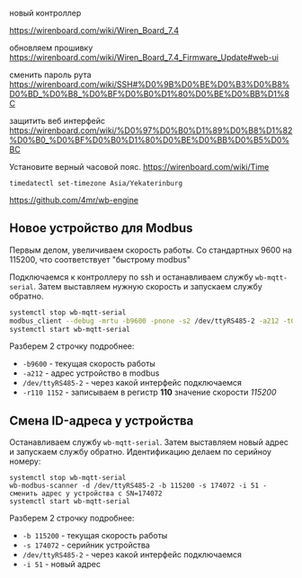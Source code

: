 новый контроллер

https://wirenboard.com/wiki/Wiren_Board_7.4

обновляем прошивку https://wirenboard.com/wiki/Wiren_Board_7.4_Firmware_Update#web-ui

сменить пароль рута https://wirenboard.com/wiki/SSH#%D0%9B%D0%BE%D0%B3%D0%B8%D0%BD_%D0%B8_%D0%BF%D0%B0%D1%80%D0%BE%D0%BB%D1%8C

защитить веб интерфейс https://wirenboard.com/wiki/%D0%97%D0%B0%D1%89%D0%B8%D1%82%D0%B0_%D0%BF%D0%B0%D1%80%D0%BE%D0%BB%D0%B5%D0%BC

Установите верный часовой пояс. https://wirenboard.com/wiki/Time

```
timedatectl set-timezone Asia/Yekaterinburg
```


https://github.com/4mr/wb-engine

## Новое устройство для Modbus

Первым делом, увеличиваем скорость работы. Со стандартных 9600 на 115200, что соответствует "быстрому modbus"

Подключаемся к контроллеру по ssh и останавливаем службу `wb-mqtt-serial`. Затем выставляем нужную скорость и запускаем службу обратно.

```bash
systemctl stop wb-mqtt-serial
modbus_client --debug -mrtu -b9600 -pnone -s2 /dev/ttyRS485-2 -a212 -t0x06 -r110 1152
systemctl start wb-mqtt-serial
```
Разберем 2 строчку подробнее:

- `-b9600` - текущая скорость работы
- `-a212` - адрес устройство в modbus
- `/dev/ttyRS485-2` - через какой интерфейс подключаемся
- `-r110 1152` - записываем в регистр **110** значение скорости *115200*

## Смена ID-адреса у устройства

Останавливаем службу `wb-mqtt-serial`. Затем выставляем новый адрес и запускаем службу обратно.
Идентификацию делаем по серийноу номеру:
```
systemctl stop wb-mqtt-serial
wb-modbus-scanner -d /dev/ttyRS485-2 -b 115200 -s 174072 -i 51 - сменить адрес у устройства с SN=174072
systemctl start wb-mqtt-serial
```

Разберем 2 строчку подробнее:

- `-b 115200` - текущая скорость работы
- `-s 174072` - серийник устройства
- `/dev/ttyRS485-2` - через какой интерфейс подключаемся
- `-i 51` - новый адрес
